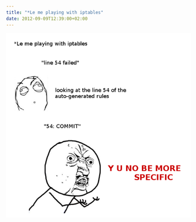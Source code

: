 ```yaml
---
title: "*Le me playing with iptables"
date: 2012-09-09T12:39:00+02:00
---
```


![](iptables-no-specific.png)
